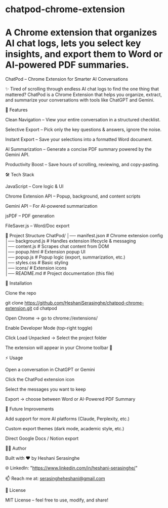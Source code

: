 # chatpod-chrome-extension

# A Chrome extension that organizes AI chat logs, lets you select key insights, and export them to Word or AI-powered PDF summaries.

ChatPod – Chrome Extension for Smarter AI Conversations

✨ Tired of scrolling through endless AI chat logs to find the one thing that mattered?
ChatPod is a Chrome Extension that helps you organize, extract, and summarize your conversations with tools like ChatGPT and Gemini.

🌟 Features

Clean Navigation – View your entire conversation in a structured checklist.

Selective Export – Pick only the key questions & answers, ignore the noise.

Instant Export – Save your selections into a formatted Word document.

AI Summarization – Generate a concise PDF summary powered by the Gemini API.

Productivity Boost – Save hours of scrolling, reviewing, and copy-pasting.

🛠️ Tech Stack

JavaScript – Core logic & UI

Chrome Extension API – Popup, background, and content scripts

Gemini API – For AI-powered summarization

jsPDF – PDF generation

FileSaver.js – Word/Doc export

📂 Project Structure
ChatPod/
│── manifest.json # Chrome extension config  
│── background.js # Handles extension lifecycle & messaging  
│── content.js # Scrapes chat content from DOM  
│── popup.html # Extension popup UI  
│── popup.js # Popup logic (export, summarization, etc.)  
│── styles.css # Basic styling  
│── icons/ # Extension icons  
│── README.md # Project documentation (this file)

🚀 Installation

Clone the repo

git clone https://github.com/HeshaniSerasinghe/chatpod-chrome-extension.git
cd chatpod

Open Chrome → go to chrome://extensions/

Enable Developer Mode (top-right toggle)

Click Load Unpacked → Select the project folder

The extension will appear in your Chrome toolbar 🎉

⚡ Usage

Open a conversation in ChatGPT or Gemini

Click the ChatPod extension icon

Select the messages you want to keep

Export → choose between Word or AI-Powered PDF Summary

🔮 Future Improvements

Add support for more AI platforms (Claude, Perplexity, etc.)

Custom export themes (dark mode, academic style, etc.)

Direct Google Docs / Notion export

👩‍💻 Author

Built with ❤️ by Heshani Serasinghe

🌐 LinkedIn: "https://www.linkedin.com/in/heshani-serasinghe/"

📫 Reach me at: serasingheheshani@gmail.com

📜 License

MIT License – feel free to use, modify, and share!
